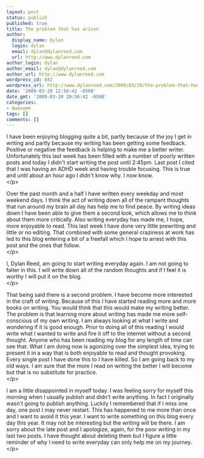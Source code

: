 ```yaml
---
layout: post
status: publish
published: true
title: The problem that has arisen
author:
  display_name: Dylan
  login: dylan
  email: dylan@dylanreed.com
  url: http://www.dylanreed.com
author_login: dylan
author_email: dylan@dylanreed.com
author_url: http://www.dylanreed.com
wordpress_id: 842
wordpress_url: http://www.dylanreed.com/2009/03/20/the-problem-that-has-arisen/
date: '2009-03-20 12:56:42 -0500'
date_gmt: '2009-03-20 20:56:42 -0500'
categories:
- Awesome
tags: []
comments: []
---
```

<p>I have been enjoying blogging quite a bit, partly because of the joy I get in writing and partly because my writing has been getting some feedback. Positive or negative the feedback is helping to make me a better writer. Unfortunately this last week has been filled with a number of poorly written posts and today I didn't start writing the post until 2:45pm. Last post I cited that I was having an ADHD week and having trouble focusing. This is true and until about an hour ago I didn't know why. I now know.<br />
<&#47;p>
<p>Over the past month and a half I have written every weekday and most weekend days. I think the act of writing down all of the rampant thoughts that run around my brain all day has help me to find peace. By writing ideas down I have been able to give them a second look, which allows me to think about them more critically. Also writing everyday has made me, I hope, more enjoyable to read. This last week I have done very little prewriting and little or no editing. That combined with some general craziness at work has led to this blog entering a bit of a freefall which I hope to arrest with this post and the ones that follow.<br />
<&#47;p>
<p>I, Dylan Reed, am going to start writing everyday again. I am not going to falter in this. I will write down all of the random thoughts and if I feel it is worthy I will put it on the blog.<br />
<&#47;p>
<p>That being said there is a second problem. I have become more interested in the craft of writing. Because of this I have started reading more and more books on writing. You would think that this would make my writing better. The problem is that learning more about writing has made me more self-conscious of my own writing. I am always looking at what I write and wondering if it is good enough. Prior to doing all of this reading I would write what I wanted to write and fire it off to the internet without a second thought. Anyone who has been reading my blog for any length of time can see that. What I am doing now is agonizing over the simplest idea, trying to present it in a way that is both enjoyable to read and thought provoking. Every single post I have done this to I have killed. So I am going back to my old ways. I am sure that the more I read on writing the better I will become but that is no substitute for practice.<br />
<&#47;p>
<p>I am a little disappointed in myself today. I was feeling sorry for myself this morning when I usually publish and didn't write anything. In fact I originally wasn't going to publish anything. Luckily I remembered that if I miss one day, one post I may never restart. This has happened to me more than once and I want to avoid it this year. I want to write something on this blog every day this year. It may not be interesting but the writing will be there. I am sorry about the late post and I apologize, again, for the poor writing in my last two posts. I have thought about deleting them but I figure a little reminder of why I need to write everyday can only help me on my journey.<&#47;p></p>
